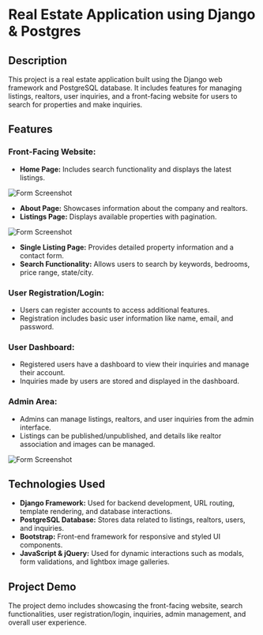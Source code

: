 # Real Estate Application using Django & Postgres

## Description
This project is a real estate application built using the Django web framework and PostgreSQL database. It includes features for managing listings, realtors, user inquiries, and a front-facing website for users to search for properties and make inquiries.

## Features
### Front-Facing Website:
- **Home Page:** Includes search functionality and displays the latest listings.

![Form Screenshot](<Img_prj/Capture d'écran 2024-04-19 101736.png>)


- **About Page:** Showcases information about the company and realtors.
- **Listings Page:** Displays available properties with pagination.

![Form Screenshot](<Img_prj/Capture d'écran 2024-04-19 103826.png>)


- **Single Listing Page:** Provides detailed property information and a contact form.
- **Search Functionality:** Allows users to search by keywords, bedrooms, price range, state/city.

### User Registration/Login:
- Users can register accounts to access additional features.
- Registration includes basic user information like name, email, and password.

### User Dashboard:
- Registered users have a dashboard to view their inquiries and manage their account.
- Inquiries made by users are stored and displayed in the dashboard.

### Admin Area:
- Admins can manage listings, realtors, and user inquiries from the admin interface.
- Listings can be published/unpublished, and details like realtor association and images can be managed.

![Form Screenshot](<Img_prj/Capture d'écran 2024-04-19 102513.png>)


## Technologies Used
- **Django Framework:** Used for backend development, URL routing, template rendering, and database interactions.
- **PostgreSQL Database:** Stores data related to listings, realtors, users, and inquiries.
- **Bootstrap:** Front-end framework for responsive and styled UI components.
- **JavaScript & jQuery:** Used for dynamic interactions such as modals, form validations, and lightbox image galleries.

## Project Demo
The project demo includes showcasing the front-facing website, search functionalities, user registration/login, inquiries, admin management, and overall user experience.

